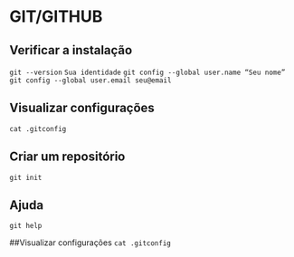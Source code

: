 # GIT/GITHUB

## Verificar a instalação
`git --version`
`Sua identidade`
`git config --global user.name “Seu nome”`
`git config --global user.email seu@email`

## Visualizar configurações
`cat .gitconfig`

## Criar um repositório
`git init`

## Ajuda
`git help`

##Visualizar configurações
`cat .gitconfig`